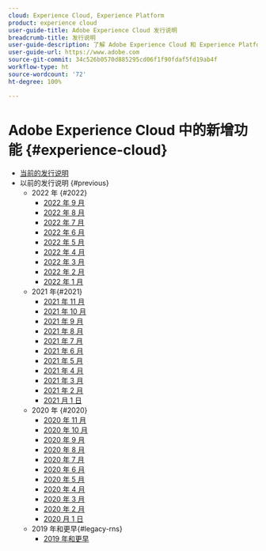 ```yaml
---
cloud: Experience Cloud, Experience Platform
product: experience cloud
user-guide-title: Adobe Experience Cloud 发行说明
breadcrumb-title: 发行说明
user-guide-description: 了解 Adobe Experience Cloud 和 Experience Platform 中的新增功能、修复和重要注意事项。
user-guide-url: https://www.adobe.com
source-git-commit: 34c526b0570d885295cd06f1f90fdaf5fd19ab4f
workflow-type: ht
source-wordcount: '72'
ht-degree: 100%

---
```



# Adobe Experience Cloud 中的新增功能 {#experience-cloud}

+ [当前的发行说明](current.md)
+ 以前的发行说明 {#previous}
   + 2022 年 {#2022}
      + [2022 年 9 月](c-legacy-releases/2022/09072022.md)
      + [2022 年 8 月](c-legacy-releases/2022/08172022.md)
      + [2022 年 7 月](c-legacy-releases/2022/07202022.md)
      + [2022 年 6 月](c-legacy-releases/2022/06152022.md)
      + [2022 年 5 月](c-legacy-releases/2022/05182022.md)
      + [2022 年 4 月](c-legacy-releases/2022/04202022.md)
      + [2022 年 3 月](c-legacy-releases/2022/03232022.md)
      + [2022 年 2 月](c-legacy-releases/2022/02162022.md)
      + [2022 年 1 月](c-legacy-releases/2022/01192022.md)
   + 2021 年{#2021}
      + [2021 年 11 月](c-legacy-releases/2021/10282021.md)
      + [2021 年 10 月](c-legacy-releases/2021/10072021.md)
      + [2021 年 9 月](c-legacy-releases/2021/09152021.md)
      + [2021 年 8 月](c-legacy-releases/2021/08192021.md)
      + [2021 年 7 月](c-legacy-releases/2021/07222021.md)
      + [2021 年 6 月](c-legacy-releases/2021/06172021.md)
      + [2021 年 5 月](c-legacy-releases/2021/05202021.md)
      + [2021 年 4 月](c-legacy-releases/2021/04222021.md)
      + [2021 年 3 月](c-legacy-releases/2021/03252021.md)
      + [2021 年 2 月](c-legacy-releases/2021/02182021.md)
      + [2021 月 1 日](c-legacy-releases/2021/01142021.md)
   + 2020 年 {#2020}
      + [2020 年 11 月](c-legacy-releases/2020/10292020.md)
      + [2020 年 10 月](c-legacy-releases/2020/10082020.md)
      + [2020 年 9 月](c-legacy-releases/2020/09102020.md)
      + [2020 年 8 月](c-legacy-releases/2020/08132020.md)
      + [2020 年 7 月](c-legacy-releases/2020/07162020.md)
      + [2020 年 6 月](c-legacy-releases/2020/06182020.md)
      + [2020 年 5 月](c-legacy-releases/2020/05212020.md)
      + [2020 年 4 月](c-legacy-releases/2020/04162020.md)
      + [2020 年 3 月](c-legacy-releases/2020/03122020.md)
      + [2020 年 2 月](c-legacy-releases/2020/02202020.md)
      + [2020 月 1 日](c-legacy-releases/2020/01162020.md)
   + 2019 年和更早{#legacy-rns}
      + [2019 年和更早](c-legacy-releases/2019-earlier.md)
